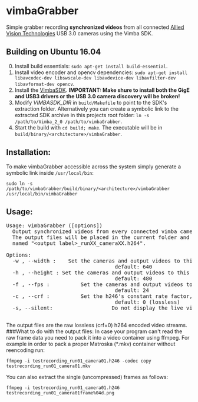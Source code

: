 # vimbaGrabber
Simple grabber recording **synchronized videos** from all connected [Allied Vision Technologies](https://www.alliedvision.com/) USB 3.0 cameras using the Vimba SDK. 
## Building on Ubuntu 16.04
0. Install build essentials: `sudo apt-get install build-essential`.
1. Install video encoder and opencv dependencies: `sudo apt-get install libavcodec-dev libswscale-dev libavdevice-dev libavfilter-dev libavformat-dev opencv`.
2. Install the [VimbaSDK](https://www.alliedvision.com/en/products/software.html). **IMPORTANT: Make shure to install both the GigE and USB3 drivers or the USB 3.0 camera discovery will be broken!**
3. Modify *VIMBASDK_DIR* in `build/Makefile` to point to the SDK's extraction folder. Alternatively you can create a symbolic link to the extracted SDK archive in this projects root folder: `ln -s /path/to/Vimba_2_0 /path/to/vimbaGrabber`.
4. Start the build with `cd build; make`. The executable will be in `build/binary/<architecture>/vimbaGrabber`.

## Installation:
To make vimbaGrabber accessible across the system simply generate a symbolic link inside `/usr/local/bin`:

`sudo ln -s /path/to/vimbaGrabber/build/binary/<architecture>/vimbaGrabber /usr/local/bin/vimbaGrabber`
## Usage:
<pre>Usage: vimbaGrabber ([options]) <output label>
  Output synchronized videos from every connected vimba camera.
  The output files will be placed in the current folder and 
  named "&lt;output label&gt;_runXX_cameraXX.h264".

Options:
  -w <width>, --width <width>:    Set the cameras and output videos to this width
                                   default: 640
  -h <height>, --height <height>: Set the cameras and output videos to this height
                                   default: 480
  -f <fps>, --fps <fps>:          Set the cameras and output videos to this fps
                                   default: 24
  -c <crf>, --crf <crf>:          Set the h246's constant rate factor, the higher the lossier
                                   default: 0 (lossless)
  -s, --silent:                   Do not display the live video while recording
                                  </pre>
The output files are the raw lossless (crf=0) h264 encoded video streams. 
###What to do with the output files:
In case your program can't read the raw frame data you need to pack it into a video container using ffmpeg. 
For example in order to pack a proper Matroska (*.mkv) container without reencoding run: 

`ffmpeg -i testrecording_run01_camera01.h246 -codec copy testrecording_run01_camera01.mkv`

You can also extract the single (uncompressed) frames as follows:

`ffmpeg -i testrecording_run01_camera01.h246 testrecording_run01_camera01frame%04d.png`
